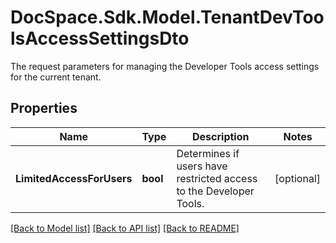 # DocSpace.Sdk.Model.TenantDevToolsAccessSettingsDto
The request parameters for managing the Developer Tools access settings for the current tenant.

## Properties

Name | Type | Description | Notes
------------ | ------------- | ------------- | -------------
**LimitedAccessForUsers** | **bool** | Determines if users have restricted access to the Developer Tools. | [optional] 

[[Back to Model list]](../README.md#documentation-for-models) [[Back to API list]](../README.md#documentation-for-api-endpoints) [[Back to README]](../README.md)

